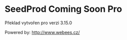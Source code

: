 SeedProd Coming Soon Pro
====

Překlad vytvořen pro verzi 3.15.0

Powered by: http://www.webees.cz/
